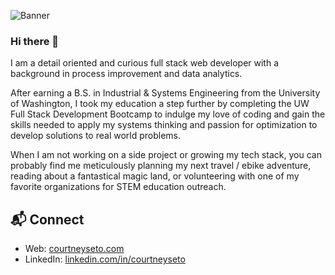 <!--
**setocourtney/setocourtney** is a ✨ _special_ ✨ repository because its `README.md` (this file) appears on your GitHub profile.

Here are some ideas to get you started:

- 🔭 I’m currently working on ...
- 🌱 I’m currently learning ...
- 👯 I’m looking to collaborate on ...
- 🤔 I’m looking for help with ...
- 💬 Ask me about ...
- 📫 How to reach me: ...
- 😄 Pronouns: ...
- ⚡ Fun fact: ...
-->

![Banner](https://res.cloudinary.com/courtney-seto/image/upload/v1596584555/github-banner_zacieu.png)

### Hi there 👋

I am a detail oriented and curious full stack web developer with a background in process improvement and data analytics.

After earning a B.S. in Industrial & Systems Engineering from the University of Washington, I took my education a step further by completing the UW Full Stack Development Bootcamp to indulge my love of coding and gain the skills needed to apply my systems thinking and passion for optimization to develop solutions to real world problems.

When I am not working on a side project or growing my tech stack, you can probably find me meticulously planning my next travel / ebike adventure, reading about a fantastical magic land, or volunteering with one of my favorite organizations for STEM education outreach.

## 📬 Connect

* Web: [courtneyseto.com](https://www.courtneyseto.com)
* LinkedIn: [linkedin.com/in/courtneyseto](linkedin.com/in/courtneyseto)